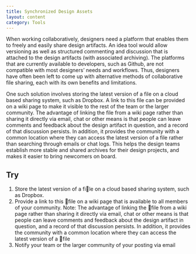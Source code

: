 ```yaml
---
title: Synchronized Design Assets
layout: content
category: Tools
---
```


When working collaboratively, designers need a platform that enables them to freely and easily share design artifacts. An idea tool would allow versioning as well as structured commenting and discussion that is attached to the design artifacts (with associated archiving). The platforms that are currently available to developers, such as Github, are not compatible with most designers’ needs and workflows. Thus, designers have often been left to come up with alternative methods of collaborative file sharing, each with its own benefits and limitations.

One such solution involves storing the latest version of a file on a cloud based sharing system, such as Dropbox. A link to this file can be provided on a wiki page to make it visible to the rest of the team or the larger community. The advantage of linking the file from a wiki page rather than sharing it directly via email, chat or other means is that people can leave comments and feedback about the design artifact in question, and a record of that discussion persists. In addition, it provides the community with a common location where they can access the latest version of a file rather than searching through emails or chat logs. This helps the design teams establish more stable and shared archives for their design projects, and makes it easier to bring newcomers on board.

## Try

1. Store the latest version of a file on a cloud based sharing system, such as Dropbox.
2. Provide a link to this file on a wiki page that is available to all members of your community. Note: The advantage of linking the file from a wiki page rather than sharing it directly via email, chat or other means is that people can leave comments and feedback about the design artifact in question, and a record of that discussion persists. In addition, it provides the community with a common location where they can access the latest version of a file
3. Notify your team or the larger community of your posting via email
